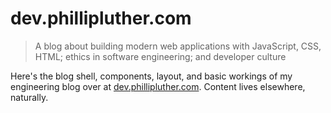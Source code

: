 # dev.phillipluther.com

> A blog about building modern web applications with JavaScript, CSS, HTML; ethics in software engineering; and developer culture

Here's the blog shell, components, layout, and basic workings of my engineering blog over at [dev.phillipluther.com](https://dev.phillipluther.com). Content lives elsewhere, naturally.
